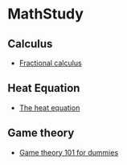 # MathStudy

## Calculus
- [Fractional calculus](https://medium.com/@notaredpanda/fractional-calculus-48192f4e9c9f)

## Heat Equation
- [The heat equation](https://medium.com/cantors-paradise/the-heat-equation-a76d7773a0b5)

## Game theory
- [Game theory 101 for dummies](https://towardsdatascience.com/game-theory-101-for-dummies-like-me-2e9ab92749d4)
